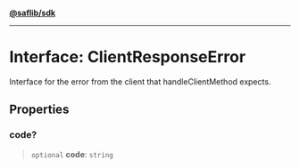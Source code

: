 [**@saflib/sdk**](../../../index.md)

---

# Interface: ClientResponseError

Interface for the error from the client that handleClientMethod expects.

## Properties

### code?

> `optional` **code**: `string`
